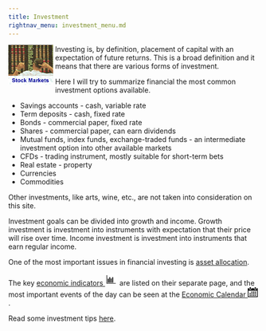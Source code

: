 ```yaml
---
title: Investment
rightnav_menu: investment_menu.md
---
```


<div style="float:left;padding-right:4px">
	<img alt="" src="images/stockmarket.gif" />
</div>
Investing is, by definition, placement of capital with an expectation of future returns. This is a broad definition and it means that there are various forms of investment.

Here I will try to summarize financial the most common investment options available.

* Savings accounts - cash, variable rate
* Term deposits - cash, fixed rate
* Bonds - commercial paper, fixed rate
* Shares - commercial paper, can earn dividends
* Mutual funds, index funds, exchange-traded funds - an intermediate investment option into other 
available markets
* CFDs - trading instrument, mostly suitable for short-term bets
* Real estate - property
* Currencies
* Commodities

Other investments, like arts, wine, etc., are not taken into consideration on this site.

Investment goals can be divided into growth and income. Growth investment is investment into instruments with expectation that their price will rise over time. Income investment is investment into instruments that earn regular income.

One of the most important issues in financial investing is [asset allocation](asset_allocation.html). 

The key <a href="economic_indicators.html">economic indicators <img src="images/chart15.png" width=25 /></a> are listed on their separate page, and the most important events of the day can be seen at the <a href="economic_calendar.html">Economic Calendar <img src="images/simple18.png" width=20px /></a>.

Read some investment tips [here](investment_tips.html).


